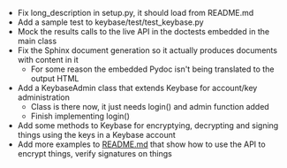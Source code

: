 * Fix long_description in setup.py, it should load from README.md
* Add a sample test to keybase/test/test_keybase.py
* Mock the results calls to the live API in the doctests embedded in the main class
* Fix the Sphinx document generation so it actually produces documents with content in it
   * For some reason the embedded Pydoc isn't being translated to the output HTML
* Add a KeybaseAdmin class that extends Keybase for account/key administration
   * Class is there now, it just needs login() and admin function added
   * Finish implementing login()
* Add some methods to Keybase for encryptying, decrypting and signing things using the keys in a Keybase account
* Add more examples to [README.md](README.md) that show how to use the API to encrypt things, verify signatures on things